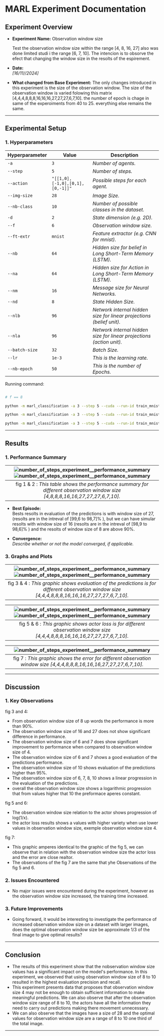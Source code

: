 # MARL Experiment Documentation

## Experiment Overview

- **Experiment Name:**  Observation window size

  Test the observation window size within the range [4, 8, 16, 27] also was done limited studi i the range [6, 7, 10]. The intencion is to obsorve the efect that changing the window size in the resolts of the espirement.

- **Date:**  
  *[16/11//2024]*

- **What changed from Base Experiment:**
  The only changes introduced in this experiment is the size of the observation window. The size of the observation window is varied folowing this matrix [4,4,4,8,8,8,16,16,16,27,27,27,6,7,10]. the number of epoch is chage in same of the experoiments from 40 to 25. everything else remains the same.

---

## Experimental Setup

### 1. Hyperparameters

| Hyperparameter | Value                           | Description                                                          |
| -------------- | ------------------------------- | -------------------------------------------------------------------- |
| `-a`           | `3`                             | *Number of agents.*                                                  |
| `--step`       | `5`                             | *Number of steps.*                                                   |
| `--action`     | `"[[1,0],[-1,0],[0,1],[0,-1]]"` | *Possible steps for each agent.*                                     |
| `--img-size`   | `28`                            | *Image Size.*                                                        |
| `--nb-class`   | `10`                            | *Number of possible classes in the dataset.*                         |
| `-d`           | `2`                             | *State dimension (e.g. 2D).*                                         |
| `--f`          | `6`                             | *Observation window size.*                                           |
| `--ft-extr`    | `mnist`                         | *Feature extractor (e.g. CNN for mnist).*                            |
| `--nb`         | `64`                            | *Hidden size for belief in Long Short-Term Memory (LSTM).*           |
| `--na`         | `64`                            | *Hidden size for Action in Long Short-Term Memory (LSTM).*           |
| `--nm`         | `16`                            | *Message size for Neural Networks.*                                  |
| `--nd`         | `8`                             | *State Hidden Size.*                                                 |
| `--nlb`        | `96`                            | *Network internal hidden size for linear projections (belief unit).* |
| `--nla`        | `96`                            | *Network internal hidden size for linear projections (action unit).* |
| `--batch-size` | `32`                            | *Batch Size.*                                                        |
| `--lr`         | `1e-3`                          | *This is the learning rate.*                                         |
| `--nb-epoch`   | `50`                            | *This is the number of Epochs.*                                      |

Running command:
```bash

# f == 8

python -m marl_classification -a 3 --step 5 --cuda --run-id train_mnist train --action "[[1,0],[-1,0],[0,1],[0,-1]]" --img-size 28 --nb-class 10 -d 2 --f 8 --ft-extr mnist --nb 64 --na 64 --nm 16 --nd 8 --nlb 96 --nla 96 --batch-size 32 --lr 1e-3 --nb-epoch 25 -o ./out/mnist_actor_critic

python -m marl_classification -a 3 --step 5 --cuda --run-id train_mnist train --action "[[1,0],[-1,0],[0,1],[0,-1]]" --img-size 28 --nb-class 10 -d 2 --f 8 --ft-extr mnist --nb 64 --na 64 --nm 16 --nd 8 --nlb 96 --nla 96 --batch-size 32 --lr 1e-3 --nb-epoch 25 -o ./out/mnist_actor_critic

python -m marl_classification -a 3 --step 5 --cuda --run-id train_mnist train --action "[[1,0],[-1,0],[0,1],[0,-1]]" --img-size 28 --nb-class 10 -d 2 --f 8 --ft-extr mnist --nb 64 --na 64 --nm 16 --nd 8 --nlb 96 --nla 96 --batch-size 32 --lr 1e-3 --nb-epoch 25 -o ./out/mnist_actor_critic

```

---

## Results

### 1. Performance Summary

| ![number_of_steps_experiment__performance_summary](.\img\window_size_experoiment\window_size_experoiment_performance_summary1.png)![number_of_steps_experiment__performance_summary](.\img\window_size_experoiment\window_size_experoiment_performance_summary2.png)|
| :-----------------------------------------------------------------------------------------------------------: |
|           fig 1 & 2 : *This table shows the performance summary for different observation window size [4,8,8,8,16,16,27,27,27,6,7,10].*           |

- **Best Episode:**  
  Bests resolts in evaluation of the predictions is with window size of 27,  (resolts are in the intreval of [99,6 to 98,7]% ), but we can have simular resolts with window size of 16 (resolts are in the intreval of [98,9 to 98,6]% ) and the resolts of window size of 8 are above 90%.

- **Convergence:**  
  *Describe whether or not the model converged, if applicable.*

### 3. Graphs and Plots

| ![number_of_steps_experiment__performance_summary](.\img\window_size_experoiment\window_size_experoiment_eval_recs.png)![number_of_steps_experiment__performance_summary](.\img\window_size_experoiment\window_size_experoiment_eval_pecs_scatter_Plot.png)|
| :-----------------------------------------------------------------------------------------------------------: |
|           fig 3 & 4 : *This graphic shows evaluation of the predictions is for different observation window size [4,4,4,8,8,8,16,16,16,27,27,27,6,7,10].* |

| ![number_of_steps_experiment__performance_summary](.\img\window_size_experoiment\window_size_experoiment_actor_loss.png)![number_of_steps_experiment__performance_summary](.\img\window_size_experoiment\window_size_experoiment_actor_loss_scatter_Plot.png)|
| :-----------------------------------------------------------------------------------------------------------: |
|           fig 5 & 6 : *This graphic shows actor loss is for different observation window size [4,4,4,8,8,8,16,16,16,27,27,27,6,7,10].* |

| ![number_of_steps_experiment__performance_summary](.\img\window_size_experoiment\window_size_experoiment_error.png)|
| :-----------------------------------------------------------------------------------------------------------: |
|           fig 7 : *This graphic shows the error for different observation window size [4,4,4,8,8,8,16,16,16,27,27,27,6,7,10].* |

---

## Discussion

### 1. Key Observations

fig 3 and 4:

- From observation window size of 8 up words the performance is more than 90%.
- The observation window size of 16 and 27 does not show significant difference in performance.
- The observation window size of 6 and 7 does show significant improvement to performance when compared to observation window size of 4.
- The observation window size of 6 and 7 shows a good evaluation of the predictions performance.
- The observation window size of 10 shows evaluation of the predictions higher than 95%.
- The observation window size of 6, 7, 8, 10 shows a linear progression in the evaluation of the predictions.
- overall the observation window size shows a logarithmic progression that from values higher that 10 the preformace aperes constant. 

fig 5 and 6:

- The observation window size relation to the actor shows progression of log(1/x).
- the actor loss results shows a values with higher variety when use lower values in observation window size, exemple observation window size 4.

fig 7:

- This graphic amperes identical to the graphic of the fig 5, we can observe that in relation with the observation window size the actor loss and the error are close realtor.
- The observations of the fig 7 are the same that yhe Observations of the fig 5 and 6.

### 2. Issues Encountered

- No major issues were encountered during the experiment, however as the  observation window size increased, the training time increased.

### 3. Future Improvements

- Going forward, it would be interesting to investigate the performance of increased observation window size on a dataset with larger images, does the optimal observation window size be approximate 1/3 of the final image to give optimal results?

---

## Conclusion

- The results of this experiment show that the nobservation window size values has a significant impact on the model's performance. In this experiment, we observed that using observation window size of 8 to 10 resulted in the highest evaluation precision and recall.
- This experiment presents data that proposes that observation window size 4 may not be enough to obtain sufficient information to make meaningful predictions. We can also observe that after the observation window size range of 8 to 10, the actors have all the information they need to carry out predictions making there movement unnecessary.
- We can also observe that the images have a size of 28 and the optimal values ​​for observation window size are a range of 8 to 10 one third of the total image.

---